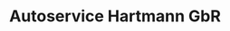 ---
title: "Autoservice Hartmann GbR"
url: /dresden/autoservice-hartmann-gbr/
shop: Autowerkstatt
---